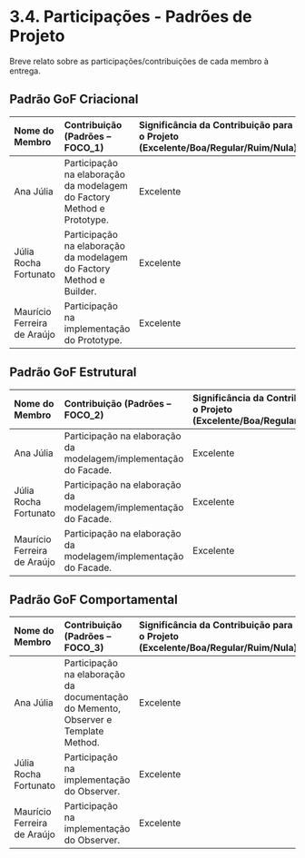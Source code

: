 # 3.4. Participações - Padrões de Projeto

Breve relato sobre as participações/contribuições de cada membro à entrega.

## Padrão GoF Criacional

|Nome do Membro | Contribuição (Padrões – FOCO_1) | Significância da Contribuição para o Projeto (Excelente/Boa/Regular/Ruim/Nula) | Comprobatórios Claros (com link)
|:--------------------|:---------------------------------------------------------|:--------------------------------------------|:---------------------------------|
| Ana Júlia         | Participação na elaboração da modelagem do Factory Method e Prototype.    | Excelente                                         | [Commit 1.1](https://github.com/UnBArqDsw2025-1-Turma02/2025.1-T02-_G1_BrinCalango_Entrega_03/commit/afa6f900c7df268c109be51a3e7971e908680ddd), [Commit 1.2](https://github.com/UnBArqDsw2025-1-Turma02/2025.1-T02-_G1_BrinCalango_Entrega_03/commit/8c27e9e66a1404e0664b4cf0ea93b82e572b6d0e). |
| Júlia Rocha Fortunato         | Participação na elaboração da modelagem do Factory Method e Builder.    | Excelente                                         | [Commit 1.1](https://github.com/UnBArqDsw2025-1-Turma02/2025.1-T02-_G1_BrinCalango_Entrega_03/commit/640be50b4d53000609c93e142ce41ec11d218840), [Commit 1.2](https://github.com/UnBArqDsw2025-1-Turma02/2025.1-T02-_G1_BrinCalango_Entrega_03/commit/afa6f900c7df268c109be51a3e7971e908680ddd). |
| Maurício Ferreira de Araújo         | Participação na implementação do Prototype.    | Excelente                                         | [Commit 1.1](https://github.com/UnBArqDsw2025-1-Turma02/2025.1-T02-_G1_BrinCalango_Entrega_03/commit/0bea0c2c69b3445cf4b28fe01e33ea71b9f8a967) |


## Padrão GoF Estrutural
|Nome do Membro | Contribuição (Padrões – FOCO_2) | Significância da Contribuição para o Projeto (Excelente/Boa/Regular/Ruim/Nula) | Comprobatórios Claros (com link)
|:--------------------|:---------------------------------------------------------|:--------------------------------------------|:---------------------------------|
| Ana Júlia         | Participação na elaboração da modelagem/implementação do Facade.    | Excelente                                         | [Commit 1.1](https://github.com/UnBArqDsw2025-1-Turma02/2025.1-T02-_G1_BrinCalango_Entrega_03/commit/00044fe45071085dec9ce6e32db73fd2a4ee8d4f). |
| Júlia Rocha Fortunato         | Participação na elaboração da modelagem/implementação do Facade.    | Excelente                                         | [Commit 1.1](https://github.com/UnBArqDsw2025-1-Turma02/2025.1-T02-_G1_BrinCalango_Entrega_03/commit/00044fe45071085dec9ce6e32db73fd2a4ee8d4f). |
| Maurício Ferreira de Araújo         | Participação na elaboração da modelagem/implementação do Facade.    | Excelente                                         | [Commit 1.1](https://github.com/UnBArqDsw2025-1-Turma02/2025.1-T02-_G1_BrinCalango_Entrega_03/commit/00044fe45071085dec9ce6e32db73fd2a4ee8d4f). |

## Padrão GoF Comportamental
|Nome do Membro | Contribuição (Padrões – FOCO_3) | Significância da Contribuição para o Projeto (Excelente/Boa/Regular/Ruim/Nula) | Comprobatórios Claros (com link)
|:--------------------|:---------------------------------------------------------|:--------------------------------------------|:---------------------------------|
| Ana Júlia         | Participação na elaboração da documentação do Memento, Observer e Template Method.    | Excelente                                         | [Commit 1.1](https://github.com/UnBArqDsw2025-1-Turma02/2025.1-T02-_G1_BrinCalango_Entrega_03/commit/72d7122817b1339f56707da19ef0eb7a12e570d2),[Commit 1.2](https://github.com/UnBArqDsw2025-1-Turma02/2025.1-T02-_G1_BrinCalango_Entrega_03/commit/b0515ecd07d37cbc2d604ca7efa0a362ce29ece3). |
| Júlia Rocha Fortunato         | Participação na implementação do Observer.  | Excelente                                         | [Commit 1.1](https://github.com/UnBArqDsw2025-1-Turma02/2025.1-T02-_G1_BrinCalango_Entrega_03/commit/0ef1e80f3727d2588cb92fd729f06d3348e97518),[Commit 1.2](https://github.com/UnBArqDsw2025-1-Turma02/2025.1-T02-_G1_BrinCalango_Entrega_03/commit/1c56a6207dacd49e15db38ae6d41167a5aa2f359). |
| Maurício Ferreira de Araújo         | Participação na implementação do Observer.  | Excelente                                         | [Commit 1.1](https://github.com/UnBArqDsw2025-1-Turma02/2025.1-T02-_G1_BrinCalango_Entrega_03/commit/0ef1e80f3727d2588cb92fd729f06d3348e97518),[Commit 1.2](https://github.com/UnBArqDsw2025-1-Turma02/2025.1-T02-_G1_BrinCalango_Entrega_03/commit/1c56a6207dacd49e15db38ae6d41167a5aa2f359). |

